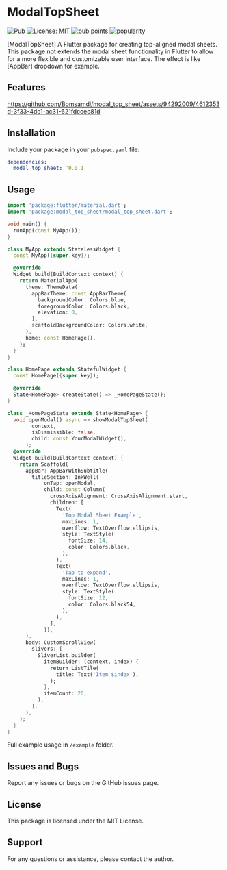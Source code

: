 # ModalTopSheet

[![Pub](https://img.shields.io/pub/v/modal_top_sheet.svg)](https://pub.dev/packages/modal_top_sheet)
[![License: MIT](https://img.shields.io/badge/license-MIT-blue.svg)](https://opensource.org/licenses/MIT)
[![pub points](https://img.shields.io/pub/points/modal_top_sheet)](https://pub.dev/packages/modal_top_sheet/score) 
[![popularity](https://img.shields.io/pub/popularity/modal_top_sheet)](https://pub.dev/packages/modal_top_sheet/score)

[ModalTopSheet] A Flutter package for creating top-aligned modal sheets. This package not extends the modal sheet functionality in Flutter to allow for a more flexible and customizable user interface. The effect is like [AppBar] dropdown for example.

## Features

https://github.com/Bomsamdi/modal_top_sheet/assets/94292009/4612353d-3f33-4dc1-ac31-621fdccec81d

## Installation

Include your package in your `pubspec.yaml` file:

```yaml
dependencies:
  modal_top_sheet: ^0.0.1
```

## Usage

```dart
import 'package:flutter/material.dart';
import 'package:modal_top_sheet/modal_top_sheet.dart';

void main() {
  runApp(const MyApp());
}

class MyApp extends StatelessWidget {
  const MyApp({super.key});

  @override
  Widget build(BuildContext context) {
    return MaterialApp(
      theme: ThemeData(
        appBarTheme: const AppBarTheme(
          backgroundColor: Colors.blue,
          foregroundColor: Colors.black,
          elevation: 0,
        ),
        scaffoldBackgroundColor: Colors.white,
      ),
      home: const HomePage(),
    );
  }
}

class HomePage extends StatefulWidget {
  const HomePage({super.key});

  @override
  State<HomePage> createState() => _HomePageState();
}

class _HomePageState extends State<HomePage> {
  void openModal() async => showModalTopSheet(
        context,
        isDismissible: false,
        child: const YourModalWidget(),
      );
  @override
  Widget build(BuildContext context) {
    return Scaffold(
      appBar: AppBarWithSubtitle(
        titleSection: InkWell(
            onTap: openModal,
            child: const Column(
              crossAxisAlignment: CrossAxisAlignment.start,
              children: [
                Text(
                  'Top Modal Sheet Example',
                  maxLines: 1,
                  overflow: TextOverflow.ellipsis,
                  style: TextStyle(
                    fontSize: 14,
                    color: Colors.black,
                  ),
                ),
                Text(
                  'Tap to expand',
                  maxLines: 1,
                  overflow: TextOverflow.ellipsis,
                  style: TextStyle(
                    fontSize: 12,
                    color: Colors.black54,
                  ),
                ),
              ],
            )),
      ),
      body: CustomScrollView(
        slivers: [
          SliverList.builder(
            itemBuilder: (context, index) {
              return ListTile(
                title: Text('Item $index'),
              );
            },
            itemCount: 20,
          ),
        ],
      ),
    );
  }
}
```

Full example usage in `/example` folder.

## Issues and Bugs

Report any issues or bugs on the GitHub issues page.

## License

This package is licensed under the MIT License.

## Support

For any questions or assistance, please contact the author.
